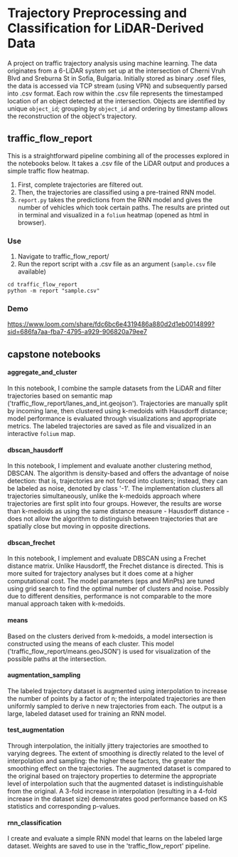 # Trajectory Preprocessing and Classification for LiDAR-Derived Data

A project on traffic trajectory analysis using machine learning. The data originates from a 6-LiDAR system set up at the intersection of Cherni Vruh Blvd and Sreburna St in Sofia, Bulgaria. Initially stored as binary .osef files, the data is accessed via TCP stream (using VPN) and subsequently parsed into .csv format. Each row within the .csv file represents the timestamped location of an object detected at the intersection. Objects are identified by unique `object_id`; grouping by `object_id` and ordering by timestamp allows the reconstruction of the object's trajectory. 



## traffic_flow_report
This is a straightforward pipeline combining all of the processes explored in the notebooks below. It takes a .csv file of the LiDAR output and produces a simple traffic flow heatmap.

1. First, complete trajectories are filtered out.
2. Then, the trajectories are classified using a pre-trained RNN model.
3. `report.py` takes the predictions from the RNN model and gives the number of vehicles which took certain paths. The results are printed out in terminal and visualized in a `folium` heatmap (opened as html in browser).

### Use
1. Navigate to traffic_flow_report/
2. Run the report script with a .csv file as an argument (`sample.csv` file available)

```
cd traffic_flow_report
python -m report "sample.csv"
```
### Demo
https://www.loom.com/share/fdc6bc6e4319486a880d2d1eb0014899?sid=686fa7aa-fba7-4795-a929-906820a79ee7


## capstone notebooks
#### aggregate_and_cluster
In this notebook, I combine the sample datasets from the LiDAR and filter trajectories based on semantic map ('traffic_flow_report/lanes_and_int.geojson'). Trajectories are manually split by incoming lane, then clustered using k-medoids with Hausdorff distance; model performance is evaluated through visualizations and appropriate metrics. The labeled trajectories are saved as file and visualized in an interactive `folium` map.

#### dbscan_hausdorff
In this notebook, I implement and evaluate another clustering method, DBSCAN. The algorithm is density-based and offers the advantage of noise detection: that is, trajectories are not forced into clusters;  instead, they can be labeled as noise, denoted by class '-1'. The implementation clusters all trajectories simultaneously, unlike the k-medoids approach where trajectories are first split into four groups. However, the results are worse than k-medoids as using the same distance measure - Hausdorff distance - does not allow the algorithm to distinguish between trajectories that are spatially close but moving in opposite directions.

#### dbscan_frechet
In this notebook, I implement and evaluate DBSCAN using a Frechet distance matrix. Unlike Hausdorff, the Frechet distance is directed. This is more suited for trajectory analyses but it does come at a higher computational cost. The model parameters (eps and MinPts) are tuned using grid search to find the optimal number of clusters and noise. Possibly due to different densities, performance is not comparable to the more manual approach taken with k-medoids.

#### means
Based on the clusters derived from k-medoids, a model intersection is constructed using the means of each cluster. This model ('traffic_flow_report/means.geoJSON') is used for visualization of the possible paths at the intersection.

#### augmentation_sampling
The labeled trajectory dataset is augmented using interpolation to increase the number of points by a factor of n; the interpolated trajectories are then uniformly sampled to derive n new trajectories from each. The output is a large, labeled dataset used for training an RNN model.

#### test_augmentation
Through interpolation, the initially jittery trajectories are smoothed to varying degrees. The extent of smoothing is directly related to the level of interpolation and sampling: the higher these factors, the greater the smoothing effect on the trajectories. The augmented dataset is compared to the original based on trajectory properties to determine the appropriate level of interpolation such that the augmented dataset is indistinguishable from the original. A 3-fold increase in interpolation (resulting in a 4-fold increase in the dataset size) demonstrates good performance based on KS statistics and corresponding p-values.

#### rnn_classification
I create and evaluate a simple RNN model that learns on the labeled large dataset. Weights are saved to use in the 'traffic_flow_report' pipeline.

